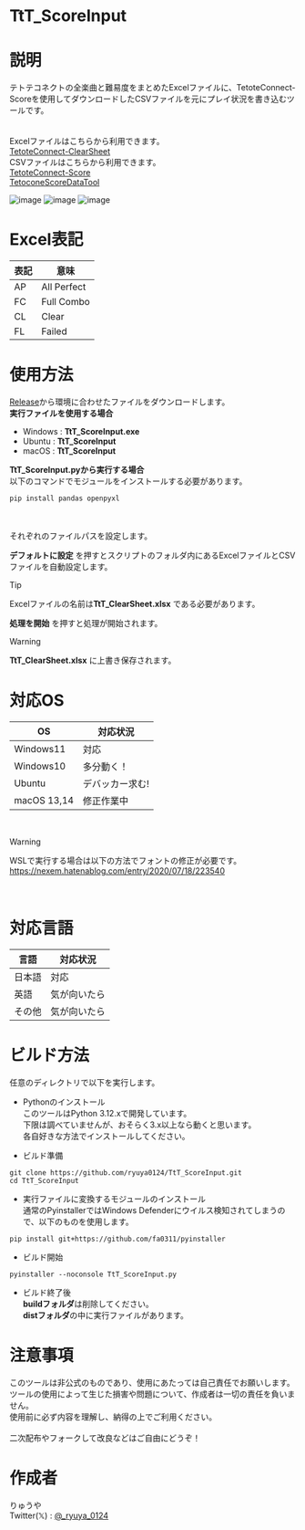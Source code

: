# TtT_ScoreInput
# 説明
テトテコネクトの全楽曲と難易度をまとめたExcelファイルに、TetoteConnect-Scoreを使用してダウンロードしたCSVファイルを元にプレイ状況を書き込むツールです。<br>
<br><br>
Excelファイルはこちらから利用できます。<br>
[TetoteConnect-ClearSheet](https://github.com/neco0814/TetoteConnect-ClearSheet)<br>
CSVファイルはこちらから利用できます。<br>
[TetoteConnect-Score](https://github.com/3-show/TetoteConnect-Score)<br>
[TetoconeScoreDataTool](https://github.com/chespins/TetoconeScoreDataTool)

![image](https://github.com/user-attachments/assets/b2385a2c-a2f1-4b67-828b-dacd442af340)
![image](https://github.com/user-attachments/assets/75befec7-3315-43dc-b1b1-adf3b520aaf9)
![image](https://github.com/user-attachments/assets/423f1f4d-5305-4c28-9039-4b5d06d3ffb2)

# Excel表記
| 表記 | 意味 |
----|----
| AP | All Perfect |
| FC | Full Combo |
| CL | Clear |
| FL | Failed |

# 使用方法
[Release](https://github.com/ryuya0124/TtT_ScoreInput/releases)から環境に合わせたファイルをダウンロードします。<br>
**実行ファイルを使用する場合**
<br>
- Windows : **TtT_ScoreInput.exe**<br>
- Ubuntu : **TtT_ScoreInput**<br>
- macOS : **TtT_ScoreInput**<br>

**TtT_ScoreInput.pyから実行する場合**
<br>
以下のコマンドでモジュールをインストールする必要があります。<br>
```
pip install pandas openpyxl
```
<br>
<br>
それぞれのファイルパスを設定します。<br>

**デフォルトに設定** を押すとスクリプトのフォルダ内にあるExcelファイルとCSVファイルを自動設定します。<br>
> [!TIP] 
> Excelファイルの名前は**TtT_ClearSheet.xlsx** である必要があります。

 **処理を開始** を押すと処理が開始されます。<br>

> [!WARNING] 
> **TtT_ClearSheet.xlsx** に上書き保存されます。

# 対応OS
| OS | 対応状況 |
----|----
| Windows11 | 対応 |
| Windows10 | 多分動く！ |
| Ubuntu | デバッカー求む! |
| macOS 13,14 | 修正作業中 |

<br>

> [!WARNING]
> WSLで実行する場合は以下の方法でフォントの修正が必要です。<br>
> https://nexem.hatenablog.com/entry/2020/07/18/223540
<br>

# 対応言語
| 言語 | 対応状況 | 
----|----
| 日本語 | 対応 |
| 英語 | 気が向いたら |
| その他 | 気が向いたら |

# ビルド方法
任意のディレクトリで以下を実行します。

- Pythonのインストール
<br>このツールはPython 3.12.xで開発しています。<br>
下限は調べていませんが、おそらく3.x以上なら動くと思います。<br>
各自好きな方法でインストールしてください。

- ビルド準備
```
git clone https://github.com/ryuya0124/TtT_ScoreInput.git
cd TtT_ScoreInput
```

- 実行ファイルに変換するモジュールのインストール
<br>通常のPyinstallerではWindows Defenderにウイルス検知されてしまうので、以下のものを使用します。
```
pip install git+https://github.com/fa0311/pyinstaller
```

- ビルド開始
```
pyinstaller --noconsole TtT_ScoreInput.py
```

- ビルド終了後
<br>**buildフォルダ**は削除してください。<br>
**distフォルダ**の中に実行ファイルがあります。

# 注意事項
このツールは非公式のものであり、使用にあたっては自己責任でお願いします。<br>
ツールの使用によって生じた損害や問題について、作成者は一切の責任を負いません。<br>
使用前に必ず内容を理解し、納得の上でご利用ください。<br><br>
二次配布やフォークして改良などはご自由にどうぞ！

# 作成者
りゅうや<br>
Twitter(𝕏) : [@_ryuya_0124](https://x.com/_ryuya_0124)
